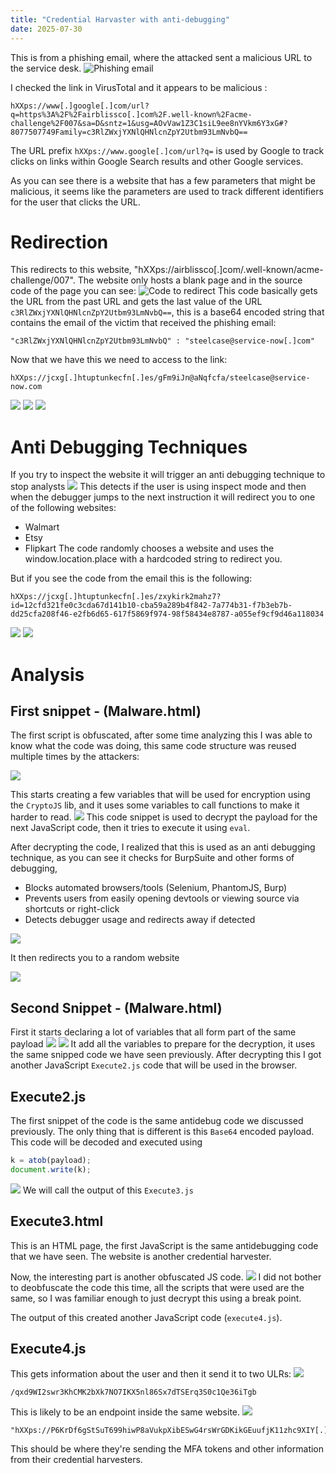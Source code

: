 ```yaml
---
title: "Credential Harvaster with anti-debugging"
date: 2025-07-30
---
```


This is from a phishing email, where the attacked sent a malicious URL to the service desk.
![Phishing email](https://github.com/zanezhub/Blog/blob/main/images/Pasted%20image%2020250728084250.png)

I checked the link in VirusTotal and it appears to be malicious : 

```
hXXps://www[.]google[.]com/url?q=https%3A%2F%2Fairblissco[.]com%2F.well-known%2Facme-challenge%2F007&sa=D&sntz=1&usg=AOvVaw1Z3C1siL9ee8nYVkm6Y3xG#?8077507749Family=c3RlZWxjYXNlQHNlcnZpY2Utbm93LmNvbQ==
```

The URL prefix `hXXps://www.google[.]com/url?q=` is used by Google to track clicks on links within Google Search results and other Google services.

As you can see there is a website that has a few parameters that might be malicious, it seems like the parameters are used to track different identifiers for the user that clicks the URL.
# Redirection
This redirects to this website, "hXXps://airblissco[.]com/.well-known/acme-challenge/007". The website only hosts a blank page and in the source code of the page you can see:
![Code to redirect](https://github.com/zanezhub/Blog/blob/main/images/Pasted%20image%2020250728085918.png)
This code basically gets the URL from the past URL and gets the last value of the URL `c3RlZWxjYXNlQHNlcnZpY2Utbm93LmNvbQ==`, this is a base64 encoded string that contains the email of the victim that received the phishing email:
```
"c3RlZWxjYXNlQHNlcnZpY2Utbm93LmNvbQ" : "steelcase@service-now[.]com"
```

Now that we have this we need to access to the link: 
```
hXXps://jcxg[.]htuptunkecfn[.]es/gFm9iJn@aNqfcfa/steelcase@service-now.com
```

![](https://github.com/zanezhub/Blog/blob/main/images/Pasted%20image%2020250728085918.png)
![](https://github.com/zanezhub/Blog/blob/main/images/Pasted%20image%2020250728085923.png)
![](https://github.com/zanezhub/Blog/blob/main/images/Pasted%20image%2020250728085930.png)
# Anti Debugging Techniques
If you try to inspect the website it will trigger an anti debugging technique to stop analysts
![](https://github.com/zanezhub/Blog/blob/main/images/Pasted%20image%2020250728091738.png)
This detects if the user is using inspect mode and then when the debugger jumps to the next instruction it will redirect you to one of the following websites:
- Walmart
- Etsy
- Flipkart
The code randomly chooses a website and uses the window.location.place with a hardcoded string to redirect you.

But if you see the code from the email this is the following:
```
hXXps://jcxg[.]htuptunkecfn[.]es/zxykirk2mahz7?id=12cfd321fe0c3cda67d141b10-cba59a289b4f842-7a774b31-f7b3eb7b-dd25cfa208f46-e2fb6d65-617f5869f974-98f58434e8787-a055ef9cf9d46a118034
```

![](https://github.com/zanezhub/Blog/blob/main/images/Pasted%20image%2020250728093315.png)
![](https://github.com/zanezhub/Blog/blob/main/images/Pasted%20image%2020250728093323.png)
# Analysis
## First snippet - (Malware.html)
The first script is obfuscated, after some time analyzing this I was able to know what the code was doing, this same code structure was reused multiple times by the attackers:

![](https://github.com/zanezhub/Blog/blob/main/images/Pasted%20image%2020250728093704.png)

This starts creating a few variables that will be used for encryption using the `CryptoJS` lib, and it uses some variables to call functions to make it harder to read.
![](https://github.com/zanezhub/Blog/blob/main/images/Pasted%20image%2020250728094028.png)
This code snippet is used to decrypt the payload for the next JavaScript code, then it tries to execute it using `eval`.

After decrypting the code, I realized that this is used as an anti debugging technique, as you can see it checks for BurpSuite and other forms of debugging,
- Blocks automated browsers/tools (Selenium, PhantomJS, Burp)
- Prevents users from easily opening devtools or viewing source via shortcuts or right-click
- Detects debugger usage and redirects away if detected
 
![](https://github.com/zanezhub/Blog/blob/main/images/Pasted%20image%2020250728095557.png)

It then redirects you to a random website

![](https://github.com/zanezhub/Blog/blob/main/images/Pasted%20image%2020250728100107.png)
## Second Snippet - (Malware.html)
First it starts declaring a lot of variables that all form part of the same payload
![](https://github.com/zanezhub/Blog/blob/main/images/Pasted%20image%2020250728105543.png)
![](https://github.com/zanezhub/Blog/blob/main/images/Pasted%20image%2020250728105706.png)
It add all the variables to prepare for the decryption, it uses the same snipped code we have seen previously. After decrypting this I got another JavaScript `Execute2.js` code that will be used in the browser.
## Execute2.js
The first snippet of the code is the same antidebug code we discussed previously. The only thing that is different is this `Base64` encoded payload. This code will be decoded and executed using 

```javascript
k = atob(payload);
document.write(k);
```
![](https://github.com/zanezhub/Blog/blob/main/images/Pasted%20image%2020250728110317.png)
We will call the output of this `Execute3.js`
## Execute3.html
This is an HTML page, the first JavaScript is the same antidebugging code that we have seen.
The website is another credential harvester.

Now, the interesting part is another obfuscated JS code.
![](https://github.com/zanezhub/Blog/blob/main/images/Pasted%20image%2020250728114345.png)
I did not bother to deobfuscate the code this time, all the scripts that were used are the same, so I was familiar enough to just decrypt this using a break point.

The output of this created another JavaScript code (`execute4.js`).
## Execute4.js
This gets information about the user and then it send it to two ULRs:
![](https://github.com/zanezhub/Blog/blob/main/images/Pasted%20image%2020250728145843.png)
```text
/qxd9WI2swr3KhCMK2bXk7NO7IKX5nl86Sx7dTSErq3S0c1Qe36iTgb
```

This is likely to be an endpoint inside the same website.
![](https://github.com/zanezhub/Blog/blob/main/images/Pasted%20image%2020250728150930.png)
```text
"hXXps://P6KrDf6gStSuT699hiwP8aVukpXibESwG4rsWrGDKikGEuufjK11zhc9XIY[.]hogardeguro[.]es/XiWHxInWxYzLJABzSLgHlSNYHYBPSHEMDZNXQKMOFVPKEZXQMWGKWSOLQFEX"
```

This should be where they're sending the MFA tokens and other information from their credential harvesters. 
